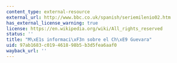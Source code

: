```yaml
---
content_type: external-resource
external_url: http://www.bbc.co.uk/spanish/seriemilenio02.htm
has_external_license_warning: true
license: https://en.wikipedia.org/wiki/All_rights_reserved
status: ''
title: "M\xE1s informaci\xF3n sobre el Ch\xE9 Guevara"
uid: 97ab1683-c019-4618-98b5-b3d5fea6aaf0
wayback_url: ''
---
```

